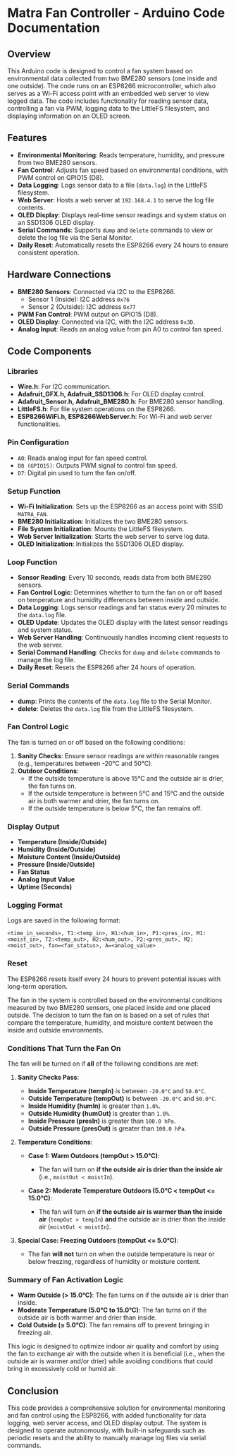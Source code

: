 # Matra Fan Controller - Arduino Code Documentation

## Overview

This Arduino code is designed to control a fan system based on environmental data collected from two BME280 sensors (one inside and one outside). The code runs on an ESP8266 microcontroller, which also serves as a Wi-Fi access point with an embedded web server to view logged data. The code includes functionality for reading sensor data, controlling a fan via PWM, logging data to the LittleFS filesystem, and displaying information on an OLED screen.

## Features

- **Environmental Monitoring**: Reads temperature, humidity, and pressure from two BME280 sensors.
- **Fan Control**: Adjusts fan speed based on environmental conditions, with PWM control on GPIO15 (D8).
- **Data Logging**: Logs sensor data to a file (`data.log`) in the LittleFS filesystem.
- **Web Server**: Hosts a web server at `192.168.4.1` to serve the log file contents.
- **OLED Display**: Displays real-time sensor readings and system status on an SSD1306 OLED display.
- **Serial Commands**: Supports `dump` and `delete` commands to view or delete the log file via the Serial Monitor.
- **Daily Reset**: Automatically resets the ESP8266 every 24 hours to ensure consistent operation.

## Hardware Connections

- **BME280 Sensors**: Connected via I2C to the ESP8266.
  - Sensor 1 (Inside): I2C address `0x76`
  - Sensor 2 (Outside): I2C address `0x77`
- **PWM Fan Control**: PWM output on GPIO15 (D8).
- **OLED Display**: Connected via I2C, with the I2C address `0x3D`.
- **Analog Input**: Reads an analog value from pin A0 to control fan speed.

## Code Components

### Libraries

- **Wire.h**: For I2C communication.
- **Adafruit_GFX.h, Adafruit_SSD1306.h**: For OLED display control.
- **Adafruit_Sensor.h, Adafruit_BME280.h**: For BME280 sensor handling.
- **LittleFS.h**: For file system operations on the ESP8266.
- **ESP8266WiFi.h, ESP8266WebServer.h**: For Wi-Fi and web server functionalities.

### Pin Configuration

- `A0`: Reads analog input for fan speed control.
- `D8 (GPIO15)`: Outputs PWM signal to control fan speed.
- `D7`: Digital pin used to turn the fan on/off.

### Setup Function

- **Wi-Fi Initialization**: Sets up the ESP8266 as an access point with SSID `MATRA_FAN`.
- **BME280 Initialization**: Initializes the two BME280 sensors.
- **File System Initialization**: Mounts the LittleFS filesystem.
- **Web Server Initialization**: Starts the web server to serve log data.
- **OLED Initialization**: Initializes the SSD1306 OLED display.

### Loop Function

- **Sensor Reading**: Every 10 seconds, reads data from both BME280 sensors.
- **Fan Control Logic**: Determines whether to turn the fan on or off based on temperature and humidity differences between inside and outside.
- **Data Logging**: Logs sensor readings and fan status every 20 minutes to the `data.log` file.
- **OLED Update**: Updates the OLED display with the latest sensor readings and system status.
- **Web Server Handling**: Continuously handles incoming client requests to the web server.
- **Serial Command Handling**: Checks for `dump` and `delete` commands to manage the log file.
- **Daily Reset**: Resets the ESP8266 after 24 hours of operation.

### Serial Commands

- **dump**: Prints the contents of the `data.log` file to the Serial Monitor.
- **delete**: Deletes the `data.log` file from the LittleFS filesystem.

### Fan Control Logic

The fan is turned on or off based on the following conditions:

1. **Sanity Checks**: Ensure sensor readings are within reasonable ranges (e.g., temperatures between -20°C and 50°C).
2. **Outdoor Conditions**:
   - If the outside temperature is above 15°C and the outside air is drier, the fan turns on.
   - If the outside temperature is between 5°C and 15°C and the outside air is both warmer and drier, the fan turns on.
   - If the outside temperature is below 5°C, the fan remains off.

### Display Output

- **Temperature (Inside/Outside)**
- **Humidity (Inside/Outside)**
- **Moisture Content (Inside/Outside)**
- **Pressure (Inside/Outside)**
- **Fan Status**
- **Analog Input Value**
- **Uptime (Seconds)**

### Logging Format

Logs are saved in the following format:
```
<time_in_seconds>, T1:<temp_in>, H1:<hum_in>, P1:<pres_in>, M1:<moist_in>, T2:<temp_out>, H2:<hum_out>, P2:<pres_out>, M2:<moist_out>, fan=<fan_status>, A=<analog_value>
```

### Reset

The ESP8266 resets itself every 24 hours to prevent potential issues with long-term operation.

The fan in the system is controlled based on the environmental conditions measured by two BME280 sensors, one placed inside and one placed outside. The decision to turn the fan on is based on a set of rules that compare the temperature, humidity, and moisture content between the inside and outside environments.

### Conditions That Turn the Fan On

The fan will be turned on if **all** of the following conditions are met:

1. **Sanity Checks Pass**:
   - **Inside Temperature (tempIn)** is between `-20.0°C` and `50.0°C`.
   - **Outside Temperature (tempOut)** is between `-20.0°C` and `50.0°C`.
   - **Inside Humidity (humIn)** is greater than `1.0%`.
   - **Outside Humidity (humOut)** is greater than `1.0%`.
   - **Inside Pressure (presIn)** is greater than `100.0 hPa`.
   - **Outside Pressure (presOut)** is greater than `100.0 hPa`.

2. **Temperature Conditions**:
   - **Case 1: Warm Outdoors (tempOut > 15.0°C)**:
     - The fan will turn on **if the outside air is drier than the inside air** (i.e., `moistOut < moistIn`).
   
   - **Case 2: Moderate Temperature Outdoors (5.0°C < tempOut <= 15.0°C)**:
     - The fan will turn on **if the outside air is warmer than the inside air** (`tempOut > tempIn`) **and** the outside air is drier than the inside air (`moistOut < moistIn`).

3. **Special Case: Freezing Outdoors (tempOut <= 5.0°C)**:
   - The fan **will not** turn on when the outside temperature is near or below freezing, regardless of humidity or moisture content.

### Summary of Fan Activation Logic

- **Warm Outside (> 15.0°C)**: The fan turns on if the outside air is drier than inside.
- **Moderate Temperature (5.0°C to 15.0°C)**: The fan turns on if the outside air is both warmer and drier than inside.
- **Cold Outside (≤ 5.0°C)**: The fan remains off to prevent bringing in freezing air.

This logic is designed to optimize indoor air quality and comfort by using the fan to exchange air with the outside when it is beneficial (i.e., when the outside air is warmer and/or drier) while avoiding conditions that could bring in excessively cold or humid air.

## Conclusion

This code provides a comprehensive solution for environmental monitoring and fan control using the ESP8266, with added functionality for data logging, web server access, and OLED display output. The system is designed to operate autonomously, with built-in safeguards such as periodic resets and the ability to manually manage log files via serial commands.
